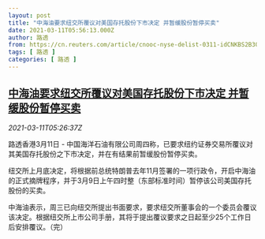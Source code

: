 ```yaml
---
layout: post
title: "中海油要求纽交所覆议对美国存托股份下市决定 并暂缓股份暂停买卖"
date: 2021-03-11T05:56:13.000Z
author: 路透
from: https://cn.reuters.com/article/cnooc-nyse-delist-0311-idCNKBS2B30C0
tags: [ 路透 ]
categories: [ 路透 ]
---
```

<!--1615442173000-->
[中海油要求纽交所覆议对美国存托股份下市决定 并暂缓股份暂停买卖](https://cn.reuters.com/article/cnooc-nyse-delist-0311-idCNKBS2B30C0)
------

<div>
<div><i>2021-03-11T05:26:37Z</i></div><p>路透香港3月11日 - 中国海洋石油有限公司周四称，已要求纽约证券交易所覆议对其美国存托股份之下市决定，并在有结果前暂缓股份暂停买卖。</p><p>纽交所上月底决定，将根据前总统特朗普去年11月签署的一项行政令，开启中海油的正式摘牌程序，并于3月9日上午四时整（东部标准时间）暂停该公司美国存托股份的买卖。</p><p>中海油表示，周三已向纽交所提出书面要求，要求纽交所董事会的一个委员会覆议该决定。根据纽交所上市公司手册，其将于提出覆议要求之日起至少25个工作日后安排覆议。（完）</p>
</div>
